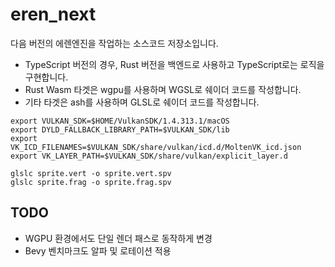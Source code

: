# eren_next
다음 버전의 에렌엔진을 작업하는 소스코드 저장소입니다.

* TypeScript 버전의 경우, Rust 버전을 백엔드로 사용하고 TypeScript로는 로직을 구현합니다.
* Rust Wasm 타겟은 wgpu를 사용하며 WGSL로 쉐이더 코드를 작성합니다.
* 기타 타겟은 ash를 사용하며 GLSL로 쉐이더 코드를 작성합니다.

```
export VULKAN_SDK=$HOME/VulkanSDK/1.4.313.1/macOS
export DYLD_FALLBACK_LIBRARY_PATH=$VULKAN_SDK/lib
export VK_ICD_FILENAMES=$VULKAN_SDK/share/vulkan/icd.d/MoltenVK_icd.json
export VK_LAYER_PATH=$VULKAN_SDK/share/vulkan/explicit_layer.d
```

```
glslc sprite.vert -o sprite.vert.spv
glslc sprite.frag -o sprite.frag.spv
```

## TODO
- WGPU 환경에서도 단일 렌더 패스로 동작하게 변경
- Bevy 벤치마크도 알파 및 로테이션 적용
